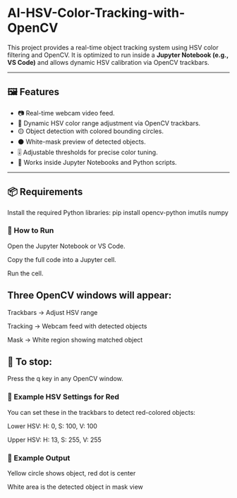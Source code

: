 # AI-HSV-Color-Tracking-with-OpenCV


This project provides a real-time object tracking system using HSV color filtering and OpenCV. It is optimized to run inside a **Jupyter Notebook (e.g., VS Code)** and allows dynamic HSV calibration via OpenCV trackbars.

---

## 🖼️ Features

- 📷 Real-time webcam video feed.
- 🎨 Dynamic HSV color range adjustment via OpenCV trackbars.
- 🟡 Object detection with colored bounding circles.
- ⚫ White-mask preview of detected objects.
- 🎚️ Adjustable thresholds for precise color tuning.
- 🧪 Works inside Jupyter Notebooks and Python scripts.

---

## 📦 Requirements

Install the required Python libraries:
pip install opencv-python imutils numpy
### 🚀 How to Run
Open the Jupyter Notebook or VS Code.

Copy the full code into a Jupyter cell.

Run the cell.

## Three OpenCV windows will appear:

Trackbars → Adjust HSV range

Tracking → Webcam feed with detected objects

Mask → White region showing matched object

## 🛑 To stop:
Press the q key in any OpenCV window.
### 🎯 Example HSV Settings for Red
You can set these in the trackbars to detect red-colored objects:

Lower HSV: H: 0, S: 100, V: 100

Upper HSV: H: 13, S: 255, V: 255
### 🧠 Example Output

Yellow circle shows object, red dot is center


White area is the detected object in mask view



